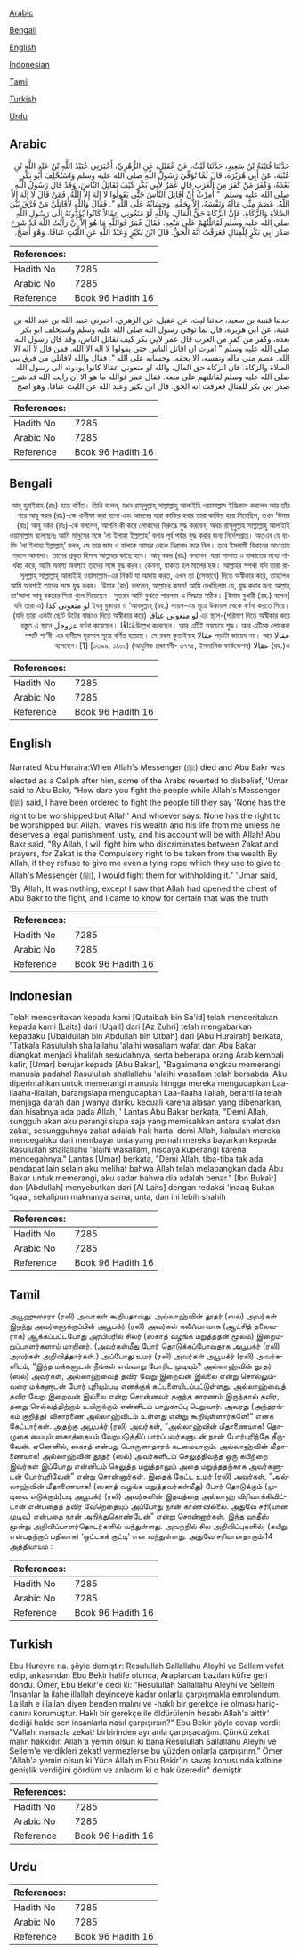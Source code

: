 [Arabic](#arabic)

[Bengali](#bengali)

[English](#english)

[Indonesian](#indonesian)

[Tamil](#tamil)

[Turkish](#turkish)

[Urdu](#urdu)

## Arabic


<div dir="rtl" lang="ar" style={{fontSize:'larger',backgroundColor:'#f8f9fa',padding:20}}>
حَدَّثَنَا قُتَيْبَةُ بْنُ سَعِيدٍ، حَدَّثَنَا لَيْثٌ، عَنْ عُقَيْلٍ، عَنِ الزُّهْرِيِّ، أَخْبَرَنِي عُبَيْدُ اللَّهِ بْنُ عَبْدِ اللَّهِ بْنِ عُتْبَةَ، عَنْ أَبِي هُرَيْرَةَ، قَالَ لَمَّا تُوُفِّيَ رَسُولُ اللَّهِ صلى الله عليه وسلم وَاسْتُخْلِفَ أَبُو بَكْرٍ بَعْدَهُ، وَكَفَرَ مَنْ كَفَرَ مِنَ الْعَرَبِ قَالَ عُمَرُ لأَبِي بَكْرٍ كَيْفَ تُقَاتِلُ النَّاسَ، وَقَدْ قَالَ رَسُولُ اللَّهِ صلى الله عليه وسلم ‏ "‏ أُمِرْتُ أَنْ أُقَاتِلَ النَّاسَ حَتَّى يَقُولُوا لاَ إِلَهَ إِلاَّ اللَّهُ‏.‏ فَمَنْ قَالَ لاَ إِلَهَ إِلاَّ اللَّهُ‏.‏ عَصَمَ مِنِّي مَالَهُ وَنَفْسَهُ، إِلاَّ بِحَقِّهِ، وَحِسَابُهُ عَلَى اللَّهِ ‏"‏‏.‏ فَقَالَ وَاللَّهِ لأُقَاتِلَنَّ مَنْ فَرَّقَ بَيْنَ الصَّلاَةِ وَالزَّكَاةِ، فَإِنَّ الزَّكَاةَ حَقُّ الْمَالِ، وَاللَّهِ لَوْ مَنَعُونِي عِقَالاً كَانُوا يُؤَدُّونَهُ إِلَى رَسُولِ اللَّهِ صلى الله عليه وسلم لَقَاتَلْتُهُمْ عَلَى مَنْعِهِ‏.‏ فَقَالَ عُمَرُ فَوَاللَّهِ مَا هُوَ إِلاَّ أَنْ رَأَيْتُ اللَّهَ قَدْ شَرَحَ صَدْرَ أَبِي بَكْرٍ لِلْقِتَالِ فَعَرَفْتُ أَنَّهُ الْحَقُّ‏.‏ قَالَ ابْنُ بُكَيْرٍ وَعَبْدُ اللَّهِ عَنِ اللَّيْثِ عَنَاقًا‏.‏ وَهْوَ أَصَحُّ‏.‏
</div>
<div style={{backgroundColor:'#f8f9fa',padding:20, marginBottom: 10}}><table> <thead> <tr> <th>References:</th> <th></th> </tr> </thead> <tbody><tr><td>Hadith No</td><td>7285</td></tr><tr><td>Arabic No</td><td>7285</td></tr><tr><td>Reference</td><td>Book 96 Hadith 16</td></tr></tbody></table></div>


<div dir="rtl" lang="ar" style={{fontSize:'larger',backgroundColor:'#f8f9fa',padding:20}}>
حدثنا قتيبة بن سعيد، حدثنا ليث، عن عقيل، عن الزهري، اخبرني عبيد الله بن عبد الله بن عتبة، عن ابي هريرة، قال لما توفي رسول الله صلى الله عليه وسلم واستخلف ابو بكر بعده، وكفر من كفر من العرب قال عمر لابي بكر كيف تقاتل الناس، وقد قال رسول الله صلى الله عليه وسلم " امرت ان اقاتل الناس حتى يقولوا لا اله الا الله. فمن قال لا اله الا الله. عصم مني ماله ونفسه، الا بحقه، وحسابه على الله ". فقال والله لاقاتلن من فرق بين الصلاة والزكاة، فان الزكاة حق المال، والله لو منعوني عقالا كانوا يودونه الى رسول الله صلى الله عليه وسلم لقاتلتهم على منعه. فقال عمر فوالله ما هو الا ان رايت الله قد شرح صدر ابي بكر للقتال فعرفت انه الحق. قال ابن بكير وعبد الله عن الليث عناقا. وهو اصح
</div>
<div style={{backgroundColor:'#f8f9fa',padding:20, marginBottom: 10}}><table> <thead> <tr> <th>References:</th> <th></th> </tr> </thead> <tbody><tr><td>Hadith No</td><td>7285</td></tr><tr><td>Arabic No</td><td>7285</td></tr><tr><td>Reference</td><td>Book 96 Hadith 16</td></tr></tbody></table></div>

## Bengali


<div dir="rtl" lang="bn" style={{fontSize:'larger',backgroundColor:'#f8f9fa',padding:20}}>
আবূ হুরাইরাহ (রাঃ) হতে বর্ণিত। তিনি বলেন, যখন রাসূলুল্লাহ্ সাল্লাল্লাহু আলাইহি ওয়াসাল্লাম ইন্তিকাল করলেন আর তাঁর পরে আবূ বকর (রাঃ)-কে খালীফা করা হলো এবং আরবের যারা কাফির হবার তারা কাফির হয়ে গিয়েছিল, তখন ‘উমার (রাঃ) আবূ বকর (রাঃ)-কে বললেন, আপনি কী করে লোকদের বিরুদ্ধে যুদ্ধ করবেন, অথচ রাসূলুল্লাহ সাল্লাল্লাহু আলাইহি ওয়াসাল্লাম বলেছেনঃ আমি মানুষের সঙ্গে ‘লা ইলাহা ইল্লাল্লাহ্’ বলার পূর্ব পর্যন্ত যুদ্ধ করার জন্য নির্দেশপ্রাপ্ত। অতএব যে ব্যক্তি ‘লা ইলাহা ইল্লাল্লাহ্’ বলল, সে তার জান ও মালকে আমার থেকে নিরাপদ করে নিল। তবে ইসলামী বিধানের আওতায় পড়লে আলাদা। তাদের প্রকৃত হিসাব আল্লাহর কাছে হবে। আবূ বকর (রাঃ) বললেন, যারা সালাত ও যাকাতের মধ্যে পার্থক্য করে, আমি অবশ্য অবশ্যই তাদের সঙ্গে যুদ্ধ করব। কেননা, যাকাত হল মালের হক। আল্লাহর শপথ! যদি তারা রাসূলুল্লাহ্ সাল্লাল্লাহু আলাইহি ওয়াসাল্লাম-এর নিকট যা আদায় করত, এখন তা (সেভাবে) দিতে অস্বীকার করে, তাহলেও আমি অবশ্যই তাদের সঙ্গে যুদ্ধ করব। ‘উমার (রাঃ) বললেন, আল্লাহর কসম! আমি দেখছিলাম যে, যুদ্ধ করার জন্য আল্লাহ্ তা‘আলা আবূ বকরের সিনা খুলে দিয়েছেন। সুতরাং আমি বুঝতে পারলাম এ সিদ্ধান্ত সঠিক। [ইমাম বুখারী (রহ.) বলেন] ইবনু বুকায়র ও ‘আবদুল্লাহ্ (রহ.) লায়স-এর সূত্রে উকায়ল থেকে বর্ণনা করতে গিয়ে। لو منعونى كذا (যদি তারা এ পরিমাণ দিতে অস্বীকার করে)-এর স্থলে لو منعونى عناقا (যদি তারা একটা ছোট উটের বাচ্চাও দিতে অস্বীকার করে) উল্লেখ করেছেন। আর এটিই সবচেয়ে শুদ্ধ। আর এটিকে লোকেরাعَنَاقًا বর্ণনা করেছেন। عزوجل বস্তুত এ স্থানে عقالا পড়াটা জায়েয নয়। আর عقالا শব্দটি শা‘বী-এর হাদীসে মুরসাল সূত্রে বর্ণিত হয়েছে। সে রকম কুতাইবাহ (রহ.)ও عقالا বলেছেন।[1] [১৩৯৯, ১৪০০) (আধুনিক প্রকাশনী- ৬৭৭৫, ইসলামিক ফাউন্ডেশন)
</div>
<div style={{backgroundColor:'#f8f9fa',padding:20, marginBottom: 10}}><table> <thead> <tr> <th>References:</th> <th></th> </tr> </thead> <tbody><tr><td>Hadith No</td><td>7285</td></tr><tr><td>Arabic No</td><td>7285</td></tr><tr><td>Reference</td><td>Book 96 Hadith 16</td></tr></tbody></table></div>

## English


<div dir="ltr" lang="en" style={{fontSize:'larger',backgroundColor:'#f8f9fa',padding:20}}>
Narrated Abu Huraira:When Allah's Messenger (ﷺ) died and Abu Bakr was elected as a Caliph after him, some of the Arabs reverted to disbelief, 'Umar said to Abu Bakr, "How dare you fight the people while Allah's Messenger (ﷺ) said, I have been ordered to fight the people till they say 'None has the right to be worshipped but Allah' And whoever says: None has the right to be worshipped but Allah.' waves his wealth and his life from me unless he deserves a legal punishment lusty, and his account will be with Allah! Abu Bakr said, "By Allah, I will fight him who discriminates between Zakat and prayers, for Zakat is the Compulsory right to be taken from the wealth By Allah, if they refuse to give me even a tying rope which they use to give to Allah's Messenger (ﷺ), I would fight them for withholding it." 'Umar said, 'By Allah, It was nothing, except I saw that Allah had opened the chest of Abu Bakr to the fight, and I came to know for certain that was the truth
</div>
<div style={{backgroundColor:'#f8f9fa',padding:20, marginBottom: 10}}><table> <thead> <tr> <th>References:</th> <th></th> </tr> </thead> <tbody><tr><td>Hadith No</td><td>7285</td></tr><tr><td>Arabic No</td><td>7285</td></tr><tr><td>Reference</td><td>Book 96 Hadith 16</td></tr></tbody></table></div>

## Indonesian


<div dir="ltr" lang="id" style={{fontSize:'larger',backgroundColor:'#f8f9fa',padding:20}}>
Telah menceritakan kepada kami [Qutaibah bin Sa'id] telah menceritakan kepada kami [Laits] dari [Uqail] dari [Az Zuhri] telah mengabarkan kepadaku [Ubaidullah bin Abdullah bin Utbah] dari [Abu Hurairah] berkata, "Tatkala Rasululah shallallahu 'alaihi wasallam wafat dan Abu Bakar diangkat menjadi khalifah sesudahnya, serta beberapa orang Arab kembali kafir, [Umar] berujar kepada [Abu Bakar], "Bagaimana engkau memerangi manusia padahal Rasulullah shallallahu 'alaihi wasallam telah bersabda 'Aku diperintahkan untuk memerangi manusia hingga mereka mengucapkan Laa-ilaaha-illallah, barangsiapa mengucapkan Laa-ilaaha ilallah, berarti ia telah menjaga darah dan jiwanya dariku kecuali karena alasan yang dibenarkan, dan hisabnya ada pada Allah, ' Lantas Abu Bakar berkata, "Demi Allah, sungguh akan aku perangi siapa saja yang memisahkan antara shalat dan zakat, sesungguhnya zakat adalah hak harta, demi Allah, kalaulah mereka mencegahku dari membayar unta yang pernah mereka bayarkan kepada Rasulullah shallallahu 'alaihi wasallam, niscaya kuperangi karena mencegahnya." Lantas [Umar] berkata, "Demi Allah, tiba-tiba tak ada pendapat lain selain aku melihat bahwa Allah telah melapangkan dada Abu Bakar untuk memerangi, aku sadar bahwa dia adalah benar." [Ibn Bukair] dan [Abdullah] menyebutkan dari [Al Laits] dengan redaksi 'inaaq Bukan 'iqaal, sekalipun maknanya sama, unta, dan ini lebih shahih
</div>
<div style={{backgroundColor:'#f8f9fa',padding:20, marginBottom: 10}}><table> <thead> <tr> <th>References:</th> <th></th> </tr> </thead> <tbody><tr><td>Hadith No</td><td>7285</td></tr><tr><td>Arabic No</td><td>7285</td></tr><tr><td>Reference</td><td>Book 96 Hadith 16</td></tr></tbody></table></div>

## Tamil


<div dir="ltr" lang="ta" style={{fontSize:'larger',backgroundColor:'#f8f9fa',padding:20}}>
அபூஹுரைரா (ரலி) அவர்கள் கூறியதாவது: அல்லாஹ்வின் தூதர் (ஸல்) அவர்கள் இறந்து அவர்களுக்குப்பின் அபூபக்ர் (ரலி) அவர்கள் கலீஃபாவாக (ஆட்சித் தலைவராக) ஆக்கப்பட்டபோது அரபியரில் சிலர் (ஸகாத் வழங்க மறுத்ததன் மூலம்) இறைமறுப்பாளர்களாய் மாறினர். (அவர்கள்மீது போர் தொடுக்கப்போவதாக அபூபக்ர் (ரலி) அவர்கள் அறிவித்தார்கள்.) அப்போது உமர் (ரலி) அவர்கள் அபூபக்ர் (ரலி) அவர்களிடம், “இந்த மக்களுடன் நீங்கள் எவ்வாறு போரிட முடியும்? அல்லாஹ்வின் தூதர் (ஸல்) அவர்கள், அல்லாஹ்வைத் தவிர வேறு இறைவன் இல்லை என்று சொல்லும்வரை மக்களுடன் போர் புரியும்படி எனக்குக் கட்டளையிடப்பட்டுள்ளது. அல்லாஹ்வைத் தவிர வேறு இறைவன் இல்லை என்று சொன்னவர் தகுந்த காரணம் இருந்தால் தவிர, தனது செல்வத்திற்கும் உயிருக்கும் என்னிடம் பாதுகாப்பு பெறுவார். அவரது (அந்தரங்கம் குறித்த) விசாரணை அல்லாஹ்விடம் உள்ளது என்று கூறியுள்ளார்களே!” எனக் கேட்டார்கள். அதற்கு அபூபக்ர் (ரலி) அவர்கள், “அல்லாஹ்வின் மீதாணையாக! தொழுகை யையும் ஸகாத்தையும் வேறுபடுத்திப் பார்ப்பவர்களுடன் நான் போர்புரிந்தே தீருவேன். ஏனெனில், ஸகாத் என்பது பொருளாதாரக் கடமையாகும். அல்லாஹ்வின் மீதாணையாக! அல்லாஹ்வின் தூதர் (ஸல்) அவர்களிடம் செலுத்திவந்த ஒரு கயிற்றை இவர்கள் இப்போது என்னிடம் செலுத்த மறுத்தாலும் அதை மறுத்ததற்காக அவர்களுடன் போர்புரிவேன்” என்று சொன்னார்கள். இதைக் கேட்ட உமர் (ரலி) அவர்கள், “அல்லாஹ்வின் மீதாணையாக! (ஸகாத் வழங்க மறுத்தவர்கள்மீது) போர் தொடுக்கும் (முடிவை எடுக்கும்)படி அபூபக்ர் (ரலி) அவர்களின் இதயத்தை அல்லாஹ் விரிவாக்கிவிட்டான் என்பதைத் தவிர வேறெதையும் அப்போது நான் காணவில்லை. அதுவே சரி(யான முடிவு) என்பதை நான் அறிந்துகொண்டேன்” என்று சொன்னார்கள். இந்த ஹதீஸ் மூன்று அறிவிப்பாளர்தொடர்களில் வந்துள்ளது. அவற்றில் சில அறிவிப்புகளில், (கயிறு என்பதற்குப் பதிலாக) ‘ஒட்டகக் குட்டி’ என வந்துள்ளது. அதுவே சரியானதாகும்.14 அத்தியாயம் :
</div>
<div style={{backgroundColor:'#f8f9fa',padding:20, marginBottom: 10}}><table> <thead> <tr> <th>References:</th> <th></th> </tr> </thead> <tbody><tr><td>Hadith No</td><td>7285</td></tr><tr><td>Arabic No</td><td>7285</td></tr><tr><td>Reference</td><td>Book 96 Hadith 16</td></tr></tbody></table></div>

## Turkish


<div dir="ltr" lang="tr" style={{fontSize:'larger',backgroundColor:'#f8f9fa',padding:20}}>
Ebu Hureyre r.a. şöyle demiştir: Resulullah Sallallahu Aleyhi ve Sellem vefat edip, arkasından Ebu Bekir halife olunca, Araplardan bazıları küfre geri döndü. Ömer, Ebu Bekir'e dedi ki: "Resulullah Sallallahu Aleyhi ve Sellem 'İnsanlar la ilahe illallah deyinceye kadar onlarla çarpışmakla emrolundum. La ilah e illallah diyen benden malını ve -haklı bir gerekçe ile olması hariç- canını korumuştur. Haklı bir gerekçe ile öldürülenin hesabı Allah'a aittir' dediği halde sen insanlarla nasıl çarpışırsın?" Ebu Bekir şöyle cevap verdi: "Vallahi namazIa zekat! birbirinden ayıranla çarpışacağım. Çünkü zekat malın hakkıdır. Allah'a yemin olsun ki bana Resulullah Sallallahu Aleyhi ve Sellem'e verdikleri zekat! vermezlerse bu yüzden onlarla çarpışırım." Ömer "Allah'a yemin olsun ki Yüce Allah'ın Ebu Bekir'in savaş konusunda kalbine genişlik verdiğini gördüm ve anladım ki o hak üzeredir" demiştir
</div>
<div style={{backgroundColor:'#f8f9fa',padding:20, marginBottom: 10}}><table> <thead> <tr> <th>References:</th> <th></th> </tr> </thead> <tbody><tr><td>Hadith No</td><td>7285</td></tr><tr><td>Arabic No</td><td>7285</td></tr><tr><td>Reference</td><td>Book 96 Hadith 16</td></tr></tbody></table></div>

## Urdu


<div dir="rtl" lang="ur" style={{fontSize:'larger',backgroundColor:'#f8f9fa',padding:20}}>

</div>
<div style={{backgroundColor:'#f8f9fa',padding:20, marginBottom: 10}}><table> <thead> <tr> <th>References:</th> <th></th> </tr> </thead> <tbody><tr><td>Hadith No</td><td>7285</td></tr><tr><td>Arabic No</td><td>7285</td></tr><tr><td>Reference</td><td>Book 96 Hadith 16</td></tr></tbody></table></div>